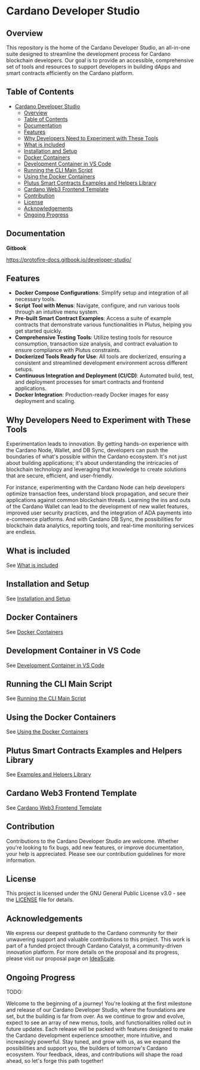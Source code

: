 # Cardano Developer Studio

## Overview

This repository is the home of the Cardano Developer Studio, an all-in-one suite
designed to streamline the development process for Cardano blockchain
developers. Our goal is to provide an accessible, comprehensive set of tools and
resources to support developers in building dApps and smart contracts
efficiently on the Cardano platform.

## Table of Contents

- [Cardano Developer Studio](#cardano-developer-studio)
  - [Overview](#overview)
  - [Table of Contents](#table-of-contents)
  - [Documentation](#documentation)
  - [Features](#features)
  - [Why Developers Need to Experiment with These Tools](#why-developers-need-to-experiment-with-these-tools)
  - [What is included](#what-is-included)
  - [Installation and Setup](#installation-and-setup)
  - [Docker Containers](#docker-containers)
  - [Development Container in VS Code](#development-container-in-vs-code)
  - [Running the CLI Main Script](#running-the-cli-main-script)
  - [Using the Docker Containers](#using-the-docker-containers)
  - [Plutus Smart Contracts Examples and Helpers Library](#plutus-smart-contracts-examples-and-helpers-library)
  - [Cardano Web3 Frontend Template](#cardano-web3-frontend-template)
  - [Contribution](#contribution)
  - [License](#license)
  - [Acknowledgements](#acknowledgements)
  - [Ongoing Progress](#ongoing-progress)

## Documentation

**Gitbook**

https://protofire-docs.gitbook.io/developer-studio/

## Features

- **Docker Compose Configurations**: Simplify setup and integration of all necessary
  tools.
- **Script Tool with Menus**: Navigate, configure, and run various tools through an
  intuitive menu system.
- **Pre-built Smart Contract Examples**: Access a suite of example contracts that
  demonstrate various functionalities in Plutus, helping you get started
  quickly.
- **Comprehensive Testing Tools**: Utilize testing tools for resource consumption,
  transaction size analysis, and contract evaluation to ensure compliance with
  Plutus constraints.
- **Dockerized Tools Ready for Use**: All tools are dockerized, ensuring a
  consistent and streamlined development environment across different setups.
- **Continuous Integration and Deployment (CI/CD)**: Automated build, test, and deployment processes for smart contracts and frontend applications.
- **Docker Integration**: Production-ready Docker images for easy deployment and scaling.

## Why Developers Need to Experiment with These Tools

Experimentation leads to innovation. By getting hands-on experience with the Cardano Node, Wallet, and DB Sync, developers can push the boundaries of what's possible within the Cardano ecosystem. It's not just about building applications; it's about understanding the intricacies of blockchain technology and leveraging that knowledge to create solutions that are secure, efficient, and user-friendly.

For instance, experimenting with the Cardano Node can help developers optimize transaction fees, understand block propagation, and secure their applications against common blockchain threats. Learning the ins and outs of the Cardano Wallet can lead to the development of new wallet features, improved user security practices, and the integration of ADA payments into e-commerce platforms. And with Cardano DB Sync, the possibilities for blockchain data analytics, reporting tools, and real-time monitoring services are endless.

## What is included

See [What is included](./docs/README_INCLUDED.md)

## Installation and Setup

See [Installation and Setup](./docs/README_INSTALLATION.md)

## Docker Containers

See [Docker Containers](./docs/README_DOCKER.md)

## Development Container in VS Code

See [Development Container in VS Code](./docs/README_VSCODE.md)

## Running the CLI Main Script

See [Running the CLI Main Script](./docs/README_SCRIPT.md)

## Using the Docker Containers

See [Using the Docker Containers](./docs/README_CONTAINERS.md)

## Plutus Smart Contracts Examples and Helpers Library

See [Examples and Helpers Library](./cardano-smart-contracts-examples/README.md)

## Cardano Web3 Frontend Template

See [Cardano Web3 Frontend Template](./cardano-web3-frontend-template/README.md)

## Contribution

Contributions to the Cardano Developer Studio are welcome. Whether you're
looking to fix bugs, add new features, or improve documentation, your help is
appreciated. Please see our contribution guidelines for more information.

## License

This project is licensed under the GNU General Public License v3.0 - see the
[LICENSE](LICENSE) file for details.

## Acknowledgements

We express our deepest gratitude to the Cardano community for their unwavering
support and valuable contributions to this project. This work is part of a
funded project through Cardano Catalyst, a community-driven innovation platform.
For more details on the proposal and its progress, please visit our proposal
page on [IdeaScale](https://cardano.ideascale.com/c/idea/110047).

## Ongoing Progress

TODO:


Welcome to the beginning of a journey! You're looking at the first milestone and
release of our Cardano Developer Studio, where the foundations are set, but the
building is far from over. As we continue to grow and evolve, expect to see an
array of new menus, tools, and functionalities rolled out in future updates.
Each release will be packed with features designed to make the Cardano
development experience smoother, more intuitive, and increasingly powerful. Stay
tuned, and grow with us, as we expand the possibilities and support you, the
builders of tomorrow's Cardano ecosystem. Your feedback, ideas, and
contributions will shape the road ahead, so let's forge this path together!
